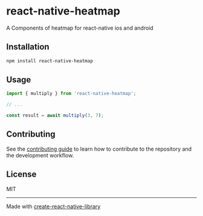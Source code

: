 # react-native-heatmap

A Components of heatmap for react-native ios and android

## Installation

```sh
npm install react-native-heatmap
```

## Usage

```js
import { multiply } from 'react-native-heatmap';

// ...

const result = await multiply(3, 7);
```

## Contributing

See the [contributing guide](CONTRIBUTING.md) to learn how to contribute to the repository and the development workflow.

## License

MIT

---

Made with [create-react-native-library](https://github.com/callstack/react-native-builder-bob)
